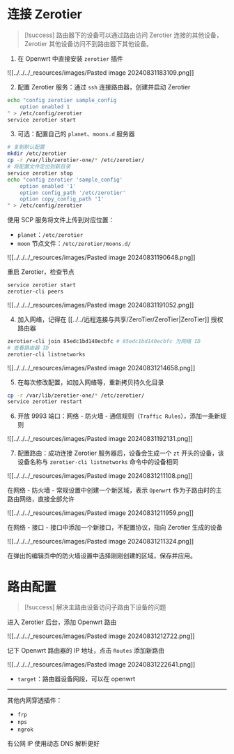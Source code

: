 # 连接 Zerotier

> [!success] 路由器下的设备可以通过路由访问 Zerotier 连接的其他设备，Zerotier 其他设备访问不到路由器下其他设备。

1. 在 Openwrt 中直接安装 `zerotier` 插件

![[../../../_resources/images/Pasted image 20240831183109.png]]

2. 配置 Zerotier 服务：通过 `ssh` 连接路由器，创建并启动 Zerotier

```bash
echo "config zerotier sample_config
    option enabled 1
" > /etc/config/zerotier
service zerotier start
```

3. 可选：配置自己的 `planet`、`moons.d` 服务器

```bash
# 复制默认配置
mkdir /etc/zerotier
cp -r /var/lib/zerotier-one/* /etc/zerotier/
# 将配置文件定位到新目录
service zerotier stop
echo "config zerotier 'sample_config'
    option enabled '1'
    option config_path '/etc/zerotier'
    option copy_config_path '1'
" > /etc/config/zerotier
```

使用 SCP 服务将文件上传到对应位置：
- `planet`：`/etc/zerotier`
- `moon` 节点文件：`/etc/zerotier/moons.d/`

![[../../../_resources/images/Pasted image 20240831190648.png]]

重启 Zerotier，检查节点

```bash
service zerotier start
zerotier-cli peers
```

![[../../../_resources/images/Pasted image 20240831191052.png]]

4. 加入网络，记得在 [[../../远程连接与共享/ZeroTier/ZeroTier|ZeroTier]] 授权路由器

```bash
zerotier-cli join 85edc1bd140ecbfc # 85edc1bd140ecbfc 为网络 ID
# 查看路由器 ID
zerotier-cli listnetworks
```

![[../../../_resources/images/Pasted image 20240831214658.png]]

5. 在每次修改配置，如加入网络等，重新拷贝持久化目录

```bash
cp -r /var/lib/zerotier-one/* /etc/zerotier/
service zerotier restart
```

6. 开放 9993 端口：网络 - 防火墙 - 通信规则（`Traffic Rules`），添加一条新规则

![[../../../_resources/images/Pasted image 20240831192131.png]]

7. 配置路由：成功连接 Zerotier 服务器后，设备会生成一个 `zt` 开头的设备，该设备名称与 `zerotier-cli listnetworks` 命令中的设备相同

![[../../../_resources/images/Pasted image 20240831211108.png]]

在网络 - 防火墙 - 常规设置中创建一个新区域，表示 `Openwrt` 作为子路由时的主路由网络，直接全部允许

![[../../../_resources/images/Pasted image 20240831211959.png]]

在网络 - 接口 - 接口中添加一个新接口，不配置协议，指向 Zerotier 生成的设备

![[../../../_resources/images/Pasted image 20240831211324.png]]

在弹出的编辑页中的防火墙设置中选择刚刚创建的区域，保存并应用。

# 路由配置

> [!success] 解决主路由设备访问子路由下设备的问题

进入 Zerotier 后台，添加 Openwrt 路由

![[../../../_resources/images/Pasted image 20240831212722.png]]

记下 Openwrt 路由器的 IP 地址，点击 `Routes` 添加新路由

![[../../../_resources/images/Pasted image 20240831222641.png]]
- `target`：路由器设备网段，可以在 openwrt

---

其他内网穿透插件：
- `frp`
- `nps`
- `ngrok`

有公网 IP 使用动态 DNS 解析更好